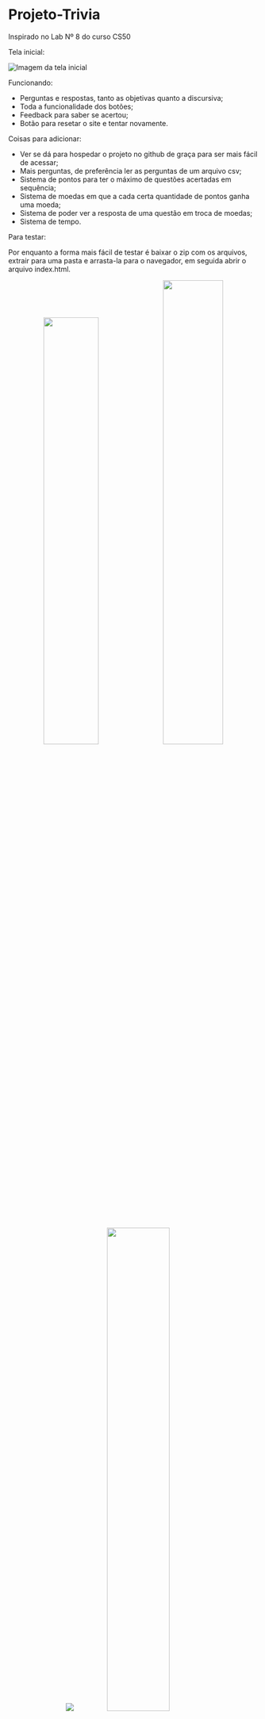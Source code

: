 # Projeto-Trivia
Inspirado no Lab Nº 8 do curso CS50

Tela inicial:

![Imagem da tela inicial](https://user-images.githubusercontent.com/46427886/220988566-c96c5592-0cfb-4c76-9aef-9fc1db9cbefa.jpeg)

Funcionando:

* Perguntas e respostas, tanto as objetivas quanto a discursiva;
* Toda a funcionalidade dos botões;
* Feedback para saber se acertou;
* Botão para resetar o site e tentar novamente.

Coisas para adicionar:

* Ver se dá para hospedar o projeto no github de graça para ser mais fácil de acessar;
* Mais perguntas, de preferência ler as perguntas de um arquivo csv;
* Sistema de pontos para ter o máximo de questões acertadas em sequência;
* Sistema de moedas em que a cada certa quantidade de pontos ganha uma moeda;
* Sistema de poder ver a resposta de uma questão em troca de moedas;
* Sistema de tempo.

Para testar:

Por enquanto a forma mais fácil de testar é baixar o zip com os arquivos, extrair para
uma pasta e arrasta-la para o navegador, em seguida abrir o arquivo index.html.

<div align="center">
  <img src="https://user-images.githubusercontent.com/46427886/220999520-f05bc3ad-c980-44f3-a881-029e8966392a.png" width="47%" alt-text="Passo a passo (1)" />
  <img src="https://user-images.githubusercontent.com/46427886/220998927-06dd7985-0c97-426a-8a6d-458122bc90a3.png" width="49%" alt-text="Passo a passo (2)" /> 
</div>
<div>
<div align="center">
  <img src="https://user-images.githubusercontent.com/46427886/220998830-fee52177-06c6-4a60-8a2c-b0300dc9df06.png" alt-text="Passo a passo (3)" />
  <img src="https://user-images.githubusercontent.com/46427886/221000886-5804fcd1-b1bf-4bea-a0b1-7ff8c72e0d8d.png" width="50%" alt-text="Passo a passo (4)" /> 
</div>
  
<p align="center">
Projeto feito por: Yogi Nam de Souza Barbosa
</p>

<div align="center">
  <img src="https://user-images.githubusercontent.com/46427886/218377101-f832c1a3-6c48-4016-92d2-0d8b6a4fafd5.gif" width="10%" alt-text="Minha imagem de perfil (um cachorro)" />
</div>
